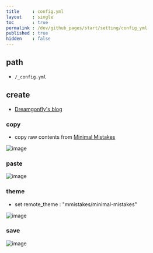 ```yaml
---
title     : config.yml
layout    : single
toc       : true
permalink : /dev/github_pages/start/setting/config_yml
published : true
hidden    : false
---
```


<head>
  <base target="_blank">
</head>



## path

- `/_config.yml`



## create

- [Dreamgonfly's blog](https://dreamgonfly.github.io/blog/jekyll-remote-theme/#3-_configyml-%ED%8C%8C%EC%9D%BC-%EA%B0%80%EC%A0%B8%EC%98%A4%EA%B8%B0)

### copy

- copy raw contents from [Minimal Mistakes](https://github.com/mmistakes/minimal-mistakes/blob/master/_config.yml)

![image](https://user-images.githubusercontent.com/92285528/143048850-9d6d5a16-d76f-45a7-9716-0d59bc64a836.png)

### paste

![image](https://user-images.githubusercontent.com/92285528/143049485-a2ee1efb-2563-4b29-939b-39545e52ad16.png)

### theme

- set remote_theme : "mmistakes/minimal-mistakes"

![image](https://user-images.githubusercontent.com/92285528/143049894-ba643360-5ec5-49d4-9bd7-5a72eab51383.png)

### save

![image](https://user-images.githubusercontent.com/92285528/143051516-bb6e3c92-16a8-4de6-8c81-5d5cadf51819.png)
